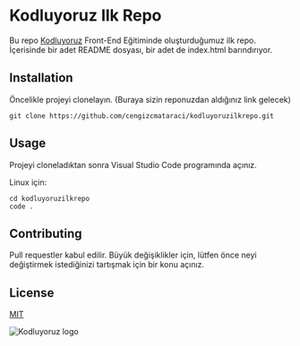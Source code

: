 # Kodluyoruz Ilk Repo
Bu repo [Kodluyoruz](https://kodluyoruz.org/) Front-End Eğitiminde oluşturduğumuz ilk repo. İçerisinde bir adet README dosyası, bir adet de index.html barındırıyor.

## Installation
Öncelikle projeyi clonelayın. (Buraya sizin reponuzdan aldığınız link gelecek)

```
git clone https://github.com/cengizcmataraci/kodluyoruzilkrepo.git
```

## Usage
Projeyi cloneladıktan sonra Visual Studio Code programında açınız.

Linux için:
```
cd kodluyoruzilkrepo
code .
```

## Contributing
Pull requestler kabul edilir. Büyük değişiklikler için, lütfen önce neyi değiştirmek istediğinizi tartışmak için bir konu açınız.

## License
[MIT](https://choosealicense.com/licenses/mit/)

![Kodluyoruz logo](https://global-uploads.webflow.com/6097e0eca1e87557da031fef/6136c7fd01d5637f9fa8be9e_logo-1.png)